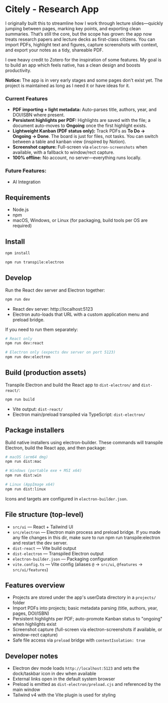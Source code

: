 # Citely - Research App

I originally built this to streamline how I work through lecture slides—quickly jumping between pages, marking key points, and exporting clean summaries. That’s still the core, but the scope has grown: the app now treats research papers and lecture decks as first-class citizens. You can import PDFs, highlight text and figures, capture screenshots with context, and export your notes as a tidy, shareable PDF.

I owe heavy credit to Zotero for the inspiration of some features. My goal is to build an app which feels native, has a clean design and boosts productivity.

**Notice:** The app is in very early stages and some pages don't exist yet. The project is maintained as long as I need it or have ideas for it.

### Current Features

- **PDF importing + light metadata:** Auto-parses title, authors, year, and DOI/ISBN where present. 
- **Persistent highlights per PDF:** Highlights are saved with the file; a document auto-moves to **Ongoing** once the first highlight exists.
- **Lightweight Kanban (PDF status only):** Track PDFs as **To Do → Ongoing → Done**. The board is just for files, not tasks. You can switch between a table and kanban view (inspired by Notion).
- **Screenshot capture:** Full-screen via `electron-screenshots` when available, with a fallback to window/rect capture.
- **100% offline:** No account, no server—everything runs locally.

### Future Features: 
- AI Integration


## Requirements

- Node.js
- npm
- macOS, Windows, or Linux (for packaging, build tools per OS are required)

## Install

```bash
npm install

npm run transpile:electron
```

## Develop

Run the React dev server and Electron together:

```bash
npm run dev
```

- React dev server: http://localhost:5123
- Electron auto-loads that URL with a custom application menu and preload bridge.

If you need to run them separately:

```bash
# React only
npm run dev:react

# Electron only (expects dev server on port 5123)
npm run dev:electron
```

## Build (production assets)

Transpile Electron and build the React app to `dist-electron/` and `dist-react/`:

```bash
npm run build
```

- Vite output: `dist-react/`
- Electron main/preload transpiled via TypeScript: `dist-electron/`

## Package installers

Build native installers using electron-builder. These commands will transpile Electron, build the React app, and then package:

```bash
# macOS (arm64 dmg)
npm run dist:mac

# Windows (portable exe + MSI x64)
npm run dist:win

# Linux (AppImage x64)
npm run dist:linux
```

Icons and targets are configured in `electron-builder.json`.

## File structure (top-level)

- `src/ui` — React + Tailwind UI
- `src/electron` — Electron main process and preload bridge. If you made any file changes in this dir, make sure to run npm run transpile:electron and restart the dev server.
- `dist-react` — Vite build output
- `dist-electron` — Transpiled Electron output
- `electron-builder.json` — Packaging configuration
- `vite.config.ts` — Vite config (aliases `@` → `src/ui`, `@features` → `src/ui/features`)

## Features overview

- Projects are stored under the app's userData directory in a `projects/` folder
- Import PDFs into projects; basic metadata parsing (title, authors, year, pages, DOI/ISBN)
- Persistent highlights per PDF; auto-promote Kanban status to "ongoing" when highlights exist
- Screenshot capture (full-screen via electron-screenshots if available, or window-rect capture)
- Safe file access via `preload` bridge with `contextIsolation: true`

## Developer notes

- Electron dev mode loads `http://localhost:5123` and sets the dock/taskbar icon in dev when available
- External links open in the default system browser
- Preload is emitted as `dist-electron/preload.cjs` and referenced by the main window
- Tailwind v4 with the Vite plugin is used for styling

